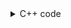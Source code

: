 <details><summary>C++ code</summary>

Runtime `12 ms` Beats `85.67%`.<br>
Memory `12.1 MB` Beats `78.97%`.

![](assets/20221217133905.png)

</details>
